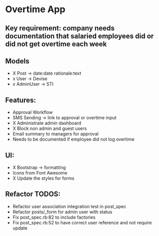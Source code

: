 # Overtime App

## Key requirement: company needs documentation that salaried employees did or did not get overtime each week

## Models
- X Post -> date:date rationale:text
- x User -> Devise
- x AdminUser -> STI

## Features:
- Approval Workflow
- SMS Sending -> link to approval or overtime input
- X Administrate admin dashboard
- X Block non admin and guest users
- Email summary to managers for approval
- Needs to be documented if employee did not log overtime

## UI:
- X Bootstrap -> formatting
- Icons from Font Awesome
- X Update the styles for forms

## Refactor TODOS:
- Refactor user association integration test in post_spec
- Refactor posts/_form for admin user with status
- Fix post_spec.rb:82 to include factories
- Fix post_spec.rb:52 to have correct user reference and not require update
